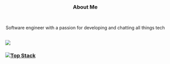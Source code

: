 ### <p align="center">About Me <br>
  <br>
</p>
<p align="center">
  Software engineer with a passion for developing and chatting all things tech<br>
<br>
</p>

<div style="display: flex; flex-direction: row;">
 <img class="img" src="https://github-readme-stats.vercel.app/api?username=AliciaMyrie&show_icons=true&theme=cobalt" />

</div>



### [![Top Stack](https://widget.realdeveloper.pro/api/top?stack=JavaScript,Node.js,React)](https://github.com/AliciaMyrie)















